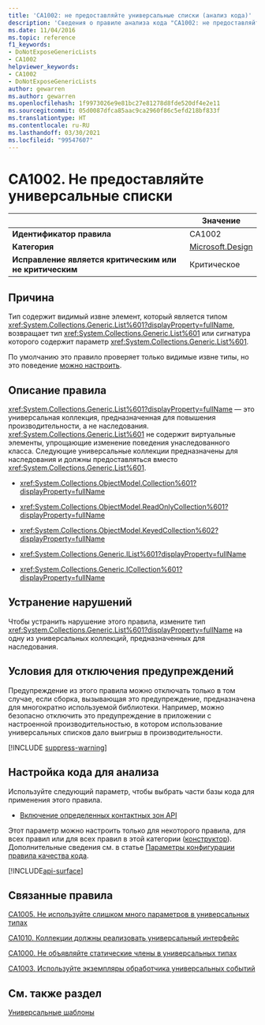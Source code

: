 ```yaml
---
title: 'CA1002: не предоставляйте универсальные списки (анализ кода)'
description: 'Сведения о правиле анализа кода "CA1002: не предоставляйте универсальные списки"'
ms.date: 11/04/2016
ms.topic: reference
f1_keywords:
- DoNotExposeGenericLists
- CA1002
helpviewer_keywords:
- CA1002
- DoNotExposeGenericLists
author: gewarren
ms.author: gewarren
ms.openlocfilehash: 1f9973026e9e81bc27e81278d8fde520df4e2e11
ms.sourcegitcommit: 05d0087dfca85aac9ca2960f86c5efd218bf833f
ms.translationtype: HT
ms.contentlocale: ru-RU
ms.lasthandoff: 03/30/2021
ms.locfileid: "99547607"
---
```

# <a name="ca1002-do-not-expose-generic-lists"></a>CA1002. Не предоставляйте универсальные списки

| | Значение |
|-|-|
| **Идентификатор правила** |CA1002|
| **Категория** |[Microsoft.Design](design-warnings.md)|
| **Исправление является критическим или не критическим** |Критическое|

## <a name="cause"></a>Причина

Тип содержит видимый извне элемент, который является типом <xref:System.Collections.Generic.List%601?displayProperty=fullName>, возвращает тип <xref:System.Collections.Generic.List%601> или сигнатура которого содержит параметр <xref:System.Collections.Generic.List%601>.

По умолчанию это правило проверяет только видимые извне типы, но это поведение [можно настроить](#configure-code-to-analyze).

## <a name="rule-description"></a>Описание правила

<xref:System.Collections.Generic.List%601?displayProperty=fullName> — это универсальная коллекция, предназначенная для повышения производительности, а не наследования. <xref:System.Collections.Generic.List%601> не содержит виртуальные элементы, упрощающие изменение поведения унаследованного класса. Следующие универсальные коллекции предназначены для наследования и должны предоставляться вместо <xref:System.Collections.Generic.List%601>.

- <xref:System.Collections.ObjectModel.Collection%601?displayProperty=fullName>

- <xref:System.Collections.ObjectModel.ReadOnlyCollection%601?displayProperty=fullName>

- <xref:System.Collections.ObjectModel.KeyedCollection%602?displayProperty=fullName>

- <xref:System.Collections.Generic.IList%601?displayProperty=fullName>

- <xref:System.Collections.Generic.ICollection%601?displayProperty=fullName>

## <a name="how-to-fix-violations"></a>Устранение нарушений

Чтобы устранить нарушение этого правила, измените тип <xref:System.Collections.Generic.List%601?displayProperty=fullName> на одну из универсальных коллекций, предназначенных для наследования.

## <a name="when-to-suppress-warnings"></a>Условия для отключения предупреждений

Предупреждение из этого правила можно отключать только в том случае, если сборка, вызывающая это предупреждение, предназначена для многократно используемой библиотеки. Например, можно безопасно отключить это предупреждение в приложении с настроенной производительностью, в котором использование универсальных списков дало выигрыш в производительности.

[!INCLUDE [suppress-warning](../../../../includes/code-analysis/suppress-warning.md)]

## <a name="configure-code-to-analyze"></a>Настройка кода для анализа

Используйте следующий параметр, чтобы выбрать части базы кода для применения этого правила.

- [Включение определенных контактных зон API](#include-specific-api-surfaces)

Этот параметр можно настроить только для некоторого правила, для всех правил или для всех правил в этой категории ([конструктор](design-warnings.md)). Дополнительные сведения см. в статье [Параметры конфигурации правила качества кода](../code-quality-rule-options.md).

[!INCLUDE[api-surface](~/includes/code-analysis/api-surface.md)]

## <a name="related-rules"></a>Связанные правила

[CA1005. Не используйте слишком много параметров в универсальных типах](ca1005.md)

[CA1010. Коллекции должны реализовать универсальный интерфейс](ca1010.md)

[CA1000. Не объявляйте статические члены в универсальных типах](ca1000.md)

[CA1003. Используйте экземпляры обработчика универсальных событий](ca1003.md)

## <a name="see-also"></a>См. также раздел

[Универсальные шаблоны](../../../csharp/programming-guide/generics/index.md)
